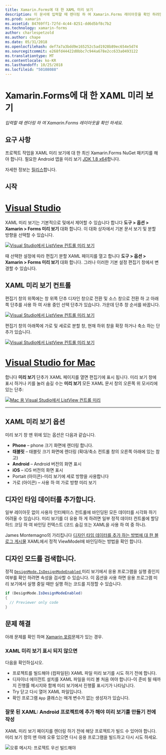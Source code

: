 ```yaml
---
title: Xamarin.Forms에 대 한 XAML 미리 보기
description: 이 문서에 입력할 때 렌더링 하 여 Xamarin.Forms 레이아웃을 확인 하려면 XAML 미리 보기를 사용 하는 방법을 설명 합니다. XAML 미리 보기는 Visual Studio 2017 및 mac 용 Visual Studio에서 사용할 수 있습니다.
ms.prod: xamarin
ms.assetid: 84769ff1-72fd-4c44-8251-dd6d5bf8c7b2
ms.technology: xamarin-forms
author: charlespetzold
ms.author: chape
ms.date: 05/31/2018
ms.openlocfilehash: def7a7a3bdd9e165252c5ad1928b89ec654e5d74
ms.sourcegitcommit: e268fd44422d0bbc7c944a678e2cc633a0493122
ms.translationtype: MT
ms.contentlocale: ko-KR
ms.lasthandoff: 10/25/2018
ms.locfileid: "50108088"
---
```

# <a name="xaml-previewer-for-xamarinforms"></a>Xamarin.Forms에 대 한 XAML 미리 보기

_입력할 때 렌더링 하 여 Xamarin.Forms 레이아웃을 확인 하세요._

## <a name="requirements"></a>요구 사항

프로젝트 작업을 XAML 미리 보기에 대 한 최신 Xamarin.Forms NuGet 패키지를 해야 합니다. 필요한 Android 앱을 미리 보기 [JDK 1.8 x64](http://www.oracle.com/technetwork/java/javase/downloads/jdk8-downloads-2133151.html)합니다.

자세한 정보는 [릴리스](https://developer.xamarin.com/releases/studio/xamarin.studio_6.2/xamarin.studio_6.2/#Xamarin_Forms_Previewer)합니다.

## <a name="getting-started"></a>시작

# <a name="visual-studiotabwindows"></a>[Visual Studio](#tab/windows)

XAML 미리 보기는 기본적으로 및에서 제어할 수 있습니다 합니다 **도구 > 옵션 > Xamarin > Forms 미리 보기** 대화 합니다. 이 대화 상자에서 기본 문서 보기 및 분할 방향을 선택할 수 있습니다.

[![Visual Studio에서 ListView 컨트롤 미리 보기](xaml-previewer-images/xamlp-options-vs.png "Visual Studio의 Forms 미리 보기 옵션")](xaml-previewer-images/xamlp-options-vs.png#lightbox "Visual Studio의 Forms 미리 보기 옵션")

때 선택한 설정에 따라 편집기 분할 XAML 페이지를 열고 합니다 **도구 > 옵션 > Xamarin > Forms 미리 보기** 대화 합니다. 그러나 이러한 기본 설정 편집기 창에서 변경할 수 있습니다.

## <a name="xaml-preview-controls"></a>XAML 미리 보기 컨트롤

편집기 창의 위쪽에는 창 위쪽 단추 디자인 창으로 전환 및 소스 창으로 전환 하 고 아래쪽 단추를 사용 하 여 사용 중인 선택 단추가 있습니다. 가운데 단추 창 순서를 바꿉니다.

[![Visual Studio에서 ListView 컨트롤 미리 보기](xaml-previewer-images/xamlp-controls-vs.png "Visual Studio에서 컨트롤을 폼 미리 보기 창")](xaml-previewer-images/xamlp-controls-vs.png#lightbox "Visual Studio의 Forms 미리 보기 창 제어")

편집기 창의 아래쪽에 가로 및 세로로 분할 창, 현재 하위 창을 확장 하거나 축소 하는 단추가 있습니다.

[![Visual Studio에서 ListView 컨트롤 미리 보기](xaml-previewer-images/xamlp-controls2-vs.png "Visual Studio에서 컨트롤을 폼 미리 보기 창")](xaml-previewer-images/xamlp-controls2-vs.png#lightbox "Visual Studio의 Forms 미리 보기 창 제어")

# <a name="visual-studio-for-mactabmacos"></a>[Visual Studio for Mac](#tab/macos)

합니다 **미리 보기** 단추가 XAML 페이지를 열면 편집기에 표시 됩니다. 미리 보기 창에 표시 하거나 키를 눌러 숨길 수는 **미리 보기** 모든 XAML 문서 창의 오른쪽 위 모서리에 있는 단추:

[![Mac 용 Visual Studio에서 ListView 컨트롤 미리](xaml-previewer-images/xamlp-list-sml.png "Mac 용 Visual Studio의 Forms 미리 보기")](xaml-previewer-images/xamlp-list.png#lightbox "Mac 용 Visual Studio의 Forms 미리 보기")

-----

## <a name="xaml-preview-options"></a>XAML 미리 보기 옵션

미리 보기 창 맨 위에 있는 옵션은 다음과 같습니다.

* **Phone** – phone 크기 화면에 렌더링 합니다.
* **태블릿** – 태블릿 크기 화면에 렌더링 (확대/축소 컨트롤 창의 오른쪽 아래에 있는 참고)
* **Android** – Android 버전의 화면 표시
* **iOS** – iOS 버전의 화면 표시
* Portait (아이콘)-미리 보기에 세로 방향을 사용합니다
* 가로 (아이콘) – 사용 하 여 가로 방향 미리 보기

## <a name="adding-design-time-data"></a>디자인 타임 데이터를 추가합니다.

일부 레이아웃 없이 사용자 인터페이스 컨트롤에 바인딩된 모든 데이터를 시각화 하기 어려울 수 있습니다. 미리 보기를 더 유용 하 게 하려면 일부 정적 데이터 컨트롤에 할당 하드 코딩 하 여 바인딩 컨텍스트 (코드 숨김 또는 XAML을 사용 하 여 중 하나).

James Montemagno의 가리킵니다 [디자인 타임 데이터를 추가 하는 방법에 대 한 블로그 게시물](http://motzcod.es/post/143702671962/xamarinforms-xaml-previewer-design-time-data) XAML에서 정적 ViewModel에 바인딩하는 방법을 확인 합니다.

## <a name="detecting-design-mode"></a>디자인 모드를 검색합니다.

정적 [ `DesignMode.IsDesignModeEnabled` ](xref:Xamarin.Forms.DesignMode.IsDesignModeEnabled) 미리 보기에서 응용 프로그램을 실행 중인지 여부를 확인 하려면 속성을 검사할 수 있습니다. 이 옵션을 사용 하면 응용 프로그램 미리 보기에서 실행 중일 때만 실행 하는 코드를 지정할 수 있습니다.

```csharp
if (DesignMode.IsDesignModeEnabled)
{
  // Previewer only code  
}
```

## <a name="troubleshooting"></a>문제 해결

아래 문제를 확인 하며 [Xamarin 포럼](https://forums.xamarin.com/categories/xamarin-forms)문제가 있는 경우.

### <a name="xaml-preview-isnt-showing"></a>XAML 미리 보기 표시 되지 않으면

다음을 확인하십시오.

* 프로젝트를 빌드해야 (컴파일된) XAML 파일 미리 보기를 시도 하기 전에 합니다.
* 디자이너 에이전트 설치를 XAML 파일을 미리 볼 처음 여야 합니다-이 준비 될 때까지 진행률 메시지와 함께 미리 보기에서 진행률 표시기가 나타납니다.
* Try 닫고 다시 열어 XAML 파일입니다.
* 확인 프로그램 `App` 클래스는 매개 변수가 없는 생성자가 있습니다.

### <a name="invalid-xaml-the-android-project-needs-to-built-before-preview-can-be-created"></a>잘못 된 XAML: Android 프로젝트에 추가 해야 미리 보기를 만들기 전에 작성

XAML 미리 보기 페이지를 렌더링 하기 전에 해당 프로젝트가 빌드 수 있어야 합니다.
미리 보기 창의 맨 아래 오류 있으면 다시 응용 프로그램을 빌드하고 다시 시도 하세요.

![오류 메시지: 프로젝트 우선 빌드해야](xaml-previewer-images/error-not-built-sml.png "오류 메시지: 프로젝트를 다시 작성")
